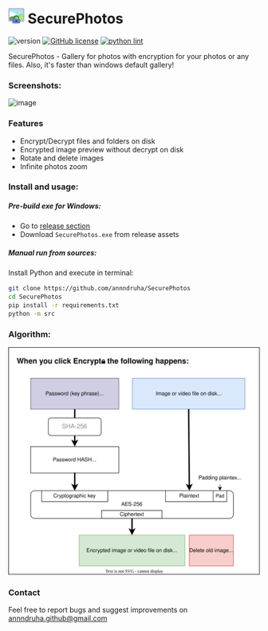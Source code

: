# <img src="https://raw.githubusercontent.com/Annndruha/SecurePhotos/main/src/img/icon.svg" width="32px"> SecurePhotos

![version](https://img.shields.io/github/v/release/Annndruha/SecurePhotos)
[![GitHub license](https://img.shields.io/github/license/Annndruha/SecurePhotos.svg)](https://github.com/Annndruha/SecurePhotos/blob/master/LICENSE)
[![python lint](https://github.com/Annndruha/SecurePhotos/actions/workflows/pylint.yml/badge.svg)](https://github.com/Annndruha/SecurePhotos/blob/master/.github/workflows/pylint.yml)

SecurePhotos - Gallery for photos with encryption for your photos or any files. Also, it's faster than windows default gallery!

### Screenshots:

![image](https://github.com/annndruha/SecurePhotos/assets/51162917/5fb7e01c-fed6-4ab7-8777-9eace9cf5ea8)


### Features

* Encrypt/Decrypt files and folders on disk
* Encrypted image preview without decrypt on disk
* Rotate and delete images
* Infinite photos zoom

### Install and usage:

##### Pre-build exe for Windows:
* Go to [release section](https://github.com/annndruha/SecurePhotos/releases)
* Download `SecurePhotos.exe` from release assets

##### Manual run from sources:
Install Python and execute in terminal:
```bash
git clone https://github.com/annndruha/SecurePhotos
cd SecurePhotos
pip install -r requirements.txt
python -m src
```


### Algorithm:
![](https://raw.githubusercontent.com/Annndruha/SecurePhotos/main/docs/encrypt_scheme.drawio.svg)


### Contact
Feel free to report bugs and suggest improvements on [annndruha.github@gmail.com](mailto:annndruha.github@gmail.com)

